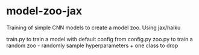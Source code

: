# model-zoo-jax
Training of simple CNN models to create a model zoo. Using jax/haiku

train.py to train a model with default config from config.py
zoo.py to train a random zoo - randomly sample hyperparameters + one class to drop
